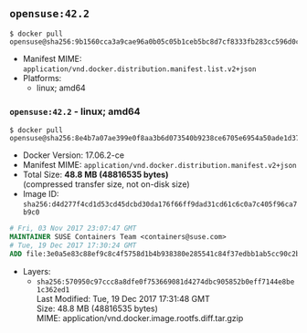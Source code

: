 ## `opensuse:42.2`

```console
$ docker pull opensuse@sha256:9b1560cca3a9cae96a0b05c05b1ceb5bc8d7cf8333fb283cc596d0ccf643f069
```

-	Manifest MIME: `application/vnd.docker.distribution.manifest.list.v2+json`
-	Platforms:
	-	linux; amd64

### `opensuse:42.2` - linux; amd64

```console
$ docker pull opensuse@sha256:8e4b7a07ae399e0f8aa3b6d073540b9238ce6705e6954a50ade1d37bf3df9602
```

-	Docker Version: 17.06.2-ce
-	Manifest MIME: `application/vnd.docker.distribution.manifest.v2+json`
-	Total Size: **48.8 MB (48816535 bytes)**  
	(compressed transfer size, not on-disk size)
-	Image ID: `sha256:d4d277f4cd1d53cd45dcbd30da176f66ff9dad31cd61c6c0a7c405f96ca7b9c0`

```dockerfile
# Fri, 03 Nov 2017 23:07:47 GMT
MAINTAINER SUSE Containers Team <containers@suse.com>
# Tue, 19 Dec 2017 17:30:24 GMT
ADD file:3e0a5e83c88ef9c8c4f5758d1b4b938380e285541c84f37edbb1ab5cc90c2b56 in / 
```

-	Layers:
	-	`sha256:570950c97ccc8a8dfe0f753669081d4274dbc905852b0eff7144e8be1c362ed1`  
		Last Modified: Tue, 19 Dec 2017 17:31:48 GMT  
		Size: 48.8 MB (48816535 bytes)  
		MIME: application/vnd.docker.image.rootfs.diff.tar.gzip
